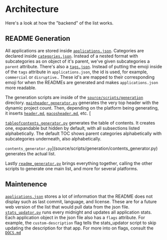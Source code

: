
# Architecture
Here's a look at how the "backend" of the list works. 

## README Generation
All applications are stored inside [```applications.json```](source/data/applications.json). Categories are declared inside [```categories.json```](source/data/categories.json). Instead of a nested format with subcategories as on object of it's parent, we've given subcategories a ```parent``` attribute. There's also a [```tags.json```](source/data/tags.json). Instead of putting the emoji inside of the ```tags``` attribute in ```applications.json```, the id is used, for example, ```commercial``` or ```disruptive```.. These id's are mapped to their corresponding emoji for when the READMEs are generated and makes ```applications.json``` more readable. 

The generation scripts are inside of the [```source/scripts/generation```](source/scripts/generation) directory. [```mainheader_generator.py```](source/scripts/generation/mainheader_generator.py) generates the very top header with the dynamic project count. Then, depending on the platform being generating, it inserts [```header.md```](source/components/header.md), [```macosheader.md```](source/components/macosheader.md), etc. [

[```tableofcontents_generator.py```](source/scripts/generation/tableofcontents_generator.py) generates the table of contents. It creates one, expandable but hidden by default, with all subsections listed alphabetically. The default TOC shows parent categories alphabetically with subcategories underneath, also alphabetically.

```contents_generator.py```](source/scripts/generation/contents_generator.py) generates the actual list.

Lastly [```readme_generator.py```](source/scripts/generation/readme_generator.py) brings everything together, calling the other scripts to generate one main list, and more for several platforms. 

## Maintenence
[```applications.json```](source/data/applications.json) stores a lot of information that the README does not display such as last commit, language, and license. These are for a future web version of the list that would pull data from the json file. [```stats_updator.py```](source/maintenance/stats_updator.py) runs every midnight and updates all application stats. Each application object in the json file also has a ```flags``` attribute. For example, the ```custom-description``` flag tells the stats_updator script to skip updating the description for that app. For more into on flags, consult the [```DOCS.md```](resources/DOCS.md)